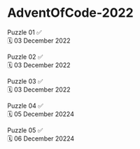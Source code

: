 # AdventOfCode-2022

Puzzle 01 ✅  
🗓️ 03 December 2022

Puzzle 02 ✅  
🗓️ 03 December 2022

Puzzle 03 ✅  
🗓️ 03 December 2022

Puzzle 04 ✅  
🗓️ 05 December 20224

Puzzle 05 ✅  
🗓️ 06 December 20224
